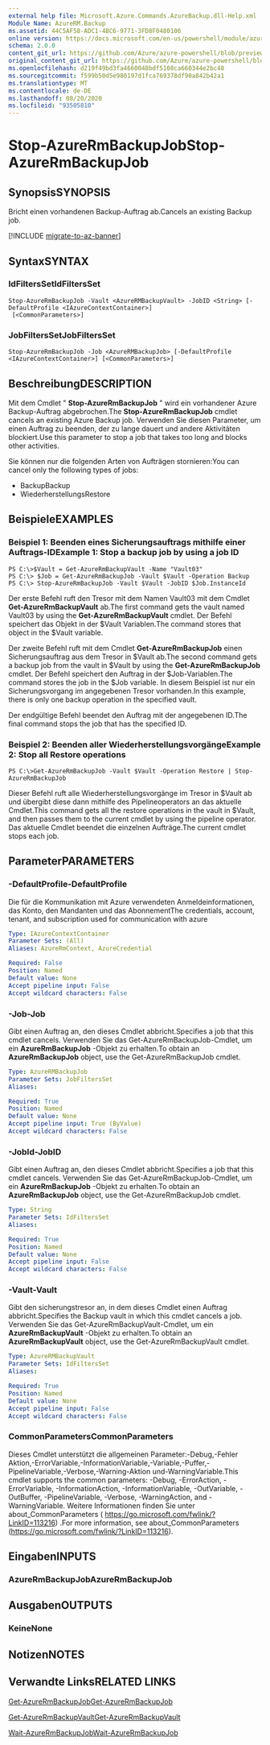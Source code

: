 ```yaml
---
external help file: Microsoft.Azure.Commands.AzureBackup.dll-Help.xml
Module Name: AzureRM.Backup
ms.assetid: 44C5AF58-ADC1-4BC6-9771-3FD8F0480106
online version: https://docs.microsoft.com/en-us/powershell/module/azurerm.backup/stop-azurermbackupjob
schema: 2.0.0
content_git_url: https://github.com/Azure/azure-powershell/blob/preview/src/ResourceManager/AzureBackup/Commands.AzureBackup/help/Stop-AzureRmBackupJob.md
original_content_git_url: https://github.com/Azure/azure-powershell/blob/preview/src/ResourceManager/AzureBackup/Commands.AzureBackup/help/Stop-AzureRmBackupJob.md
ms.openlocfilehash: d219f49bd3fa4660048bdf5108ca660344e2bc48
ms.sourcegitcommit: f599b50d5e980197d1fca769378df90a842b42a1
ms.translationtype: MT
ms.contentlocale: de-DE
ms.lasthandoff: 08/20/2020
ms.locfileid: "93505810"
---
```

# <span data-ttu-id="f32dc-101">Stop-AzureRmBackupJob</span><span class="sxs-lookup"><span data-stu-id="f32dc-101">Stop-AzureRmBackupJob</span></span>

## <span data-ttu-id="f32dc-102">Synopsis</span><span class="sxs-lookup"><span data-stu-id="f32dc-102">SYNOPSIS</span></span>
<span data-ttu-id="f32dc-103">Bricht einen vorhandenen Backup-Auftrag ab.</span><span class="sxs-lookup"><span data-stu-id="f32dc-103">Cancels an existing Backup job.</span></span>

[!INCLUDE [migrate-to-az-banner](../../includes/migrate-to-az-banner.md)]

## <span data-ttu-id="f32dc-104">Syntax</span><span class="sxs-lookup"><span data-stu-id="f32dc-104">SYNTAX</span></span>

### <span data-ttu-id="f32dc-105">IdFiltersSet</span><span class="sxs-lookup"><span data-stu-id="f32dc-105">IdFiltersSet</span></span>
```
Stop-AzureRmBackupJob -Vault <AzureRMBackupVault> -JobID <String> [-DefaultProfile <IAzureContextContainer>]
 [<CommonParameters>]
```

### <span data-ttu-id="f32dc-106">JobFiltersSet</span><span class="sxs-lookup"><span data-stu-id="f32dc-106">JobFiltersSet</span></span>
```
Stop-AzureRmBackupJob -Job <AzureRMBackupJob> [-DefaultProfile <IAzureContextContainer>] [<CommonParameters>]
```

## <span data-ttu-id="f32dc-107">Beschreibung</span><span class="sxs-lookup"><span data-stu-id="f32dc-107">DESCRIPTION</span></span>
<span data-ttu-id="f32dc-108">Mit dem Cmdlet " **Stop-AzureRmBackupJob** " wird ein vorhandener Azure Backup-Auftrag abgebrochen.</span><span class="sxs-lookup"><span data-stu-id="f32dc-108">The **Stop-AzureRmBackupJob** cmdlet cancels an existing Azure Backup job.</span></span>
<span data-ttu-id="f32dc-109">Verwenden Sie diesen Parameter, um einen Auftrag zu beenden, der zu lange dauert und andere Aktivitäten blockiert.</span><span class="sxs-lookup"><span data-stu-id="f32dc-109">Use this parameter to stop a job that takes too long and blocks other activities.</span></span>

<span data-ttu-id="f32dc-110">Sie können nur die folgenden Arten von Aufträgen stornieren:</span><span class="sxs-lookup"><span data-stu-id="f32dc-110">You can cancel only the following types of jobs:</span></span> 

- <span data-ttu-id="f32dc-111">Backup</span><span class="sxs-lookup"><span data-stu-id="f32dc-111">Backup</span></span>
- <span data-ttu-id="f32dc-112">Wiederherstellungs</span><span class="sxs-lookup"><span data-stu-id="f32dc-112">Restore</span></span>

## <span data-ttu-id="f32dc-113">Beispiele</span><span class="sxs-lookup"><span data-stu-id="f32dc-113">EXAMPLES</span></span>

### <span data-ttu-id="f32dc-114">Beispiel 1: Beenden eines Sicherungsauftrags mithilfe einer Auftrags-ID</span><span class="sxs-lookup"><span data-stu-id="f32dc-114">Example 1: Stop a backup job by using a job ID</span></span>
```
PS C:\>$Vault = Get-AzureRmBackupVault -Name "Vault03" 
PS C:\> $Job = Get-AzureRmBackupJob -Vault $Vault -Operation Backup
PS C:\> Stop-AzureRmBackupJob -Vault $Vault -JobID $Job.InstanceId
```

<span data-ttu-id="f32dc-115">Der erste Befehl ruft den Tresor mit dem Namen Vault03 mit dem Cmdlet **Get-AzureRmBackupVault** ab.</span><span class="sxs-lookup"><span data-stu-id="f32dc-115">The first command gets the vault named Vault03 by using the **Get-AzureRmBackupVault** cmdlet.</span></span>
<span data-ttu-id="f32dc-116">Der Befehl speichert das Objekt in der $Vault Variablen.</span><span class="sxs-lookup"><span data-stu-id="f32dc-116">The command stores that object in the $Vault variable.</span></span>

<span data-ttu-id="f32dc-117">Der zweite Befehl ruft mit dem Cmdlet **Get-AzureRmBackupJob** einen Sicherungsauftrag aus dem Tresor in $Vault ab.</span><span class="sxs-lookup"><span data-stu-id="f32dc-117">The second command gets a backup job from the vault in $Vault by using the **Get-AzureRmBackupJob** cmdlet.</span></span>
<span data-ttu-id="f32dc-118">Der Befehl speichert den Auftrag in der $Job-Variablen.</span><span class="sxs-lookup"><span data-stu-id="f32dc-118">The command stores the job in the $Job variable.</span></span>
<span data-ttu-id="f32dc-119">In diesem Beispiel ist nur ein Sicherungsvorgang im angegebenen Tresor vorhanden.</span><span class="sxs-lookup"><span data-stu-id="f32dc-119">In this example, there is only one backup operation in the specified vault.</span></span>

<span data-ttu-id="f32dc-120">Der endgültige Befehl beendet den Auftrag mit der angegebenen ID.</span><span class="sxs-lookup"><span data-stu-id="f32dc-120">The final command stops the job that has the specified ID.</span></span>

### <span data-ttu-id="f32dc-121">Beispiel 2: Beenden aller Wiederherstellungsvorgänge</span><span class="sxs-lookup"><span data-stu-id="f32dc-121">Example 2: Stop all Restore operations</span></span>
```
PS C:\>Get-AzureRmBackupJob -Vault $Vault -Operation Restore | Stop-AzureRmBackupJob
```

<span data-ttu-id="f32dc-122">Dieser Befehl ruft alle Wiederherstellungsvorgänge im Tresor in $Vault ab und übergibt diese dann mithilfe des Pipelineoperators an das aktuelle Cmdlet.</span><span class="sxs-lookup"><span data-stu-id="f32dc-122">This command gets all the restore operations in the vault in $Vault, and then passes them to the current cmdlet by using the pipeline operator.</span></span>
<span data-ttu-id="f32dc-123">Das aktuelle Cmdlet beendet die einzelnen Aufträge.</span><span class="sxs-lookup"><span data-stu-id="f32dc-123">The current cmdlet stops each job.</span></span>

## <span data-ttu-id="f32dc-124">Parameter</span><span class="sxs-lookup"><span data-stu-id="f32dc-124">PARAMETERS</span></span>

### <span data-ttu-id="f32dc-125">-DefaultProfile</span><span class="sxs-lookup"><span data-stu-id="f32dc-125">-DefaultProfile</span></span>
<span data-ttu-id="f32dc-126">Die für die Kommunikation mit Azure verwendeten Anmeldeinformationen, das Konto, den Mandanten und das Abonnement</span><span class="sxs-lookup"><span data-stu-id="f32dc-126">The credentials, account, tenant, and subscription used for communication with azure</span></span>

```yaml
Type: IAzureContextContainer
Parameter Sets: (All)
Aliases: AzureRmContext, AzureCredential

Required: False
Position: Named
Default value: None
Accept pipeline input: False
Accept wildcard characters: False
```

### <span data-ttu-id="f32dc-127">-Job</span><span class="sxs-lookup"><span data-stu-id="f32dc-127">-Job</span></span>
<span data-ttu-id="f32dc-128">Gibt einen Auftrag an, den dieses Cmdlet abbricht.</span><span class="sxs-lookup"><span data-stu-id="f32dc-128">Specifies a job that this cmdlet cancels.</span></span>
<span data-ttu-id="f32dc-129">Verwenden Sie das Get-AzureRmBackupJob-Cmdlet, um ein **AzureRmBackupJob** -Objekt zu erhalten.</span><span class="sxs-lookup"><span data-stu-id="f32dc-129">To obtain an **AzureRmBackupJob** object, use the Get-AzureRmBackupJob cmdlet.</span></span>

```yaml
Type: AzureRMBackupJob
Parameter Sets: JobFiltersSet
Aliases: 

Required: True
Position: Named
Default value: None
Accept pipeline input: True (ByValue)
Accept wildcard characters: False
```

### <span data-ttu-id="f32dc-130">-JobId</span><span class="sxs-lookup"><span data-stu-id="f32dc-130">-JobID</span></span>
<span data-ttu-id="f32dc-131">Gibt einen Auftrag an, den dieses Cmdlet abbricht.</span><span class="sxs-lookup"><span data-stu-id="f32dc-131">Specifies a job that this cmdlet cancels.</span></span>
<span data-ttu-id="f32dc-132">Verwenden Sie das Get-AzureRmBackupJob-Cmdlet, um ein **AzureRmBackupJob** -Objekt zu erhalten.</span><span class="sxs-lookup"><span data-stu-id="f32dc-132">To obtain an **AzureRmBackupJob** object, use the Get-AzureRmBackupJob cmdlet.</span></span>

```yaml
Type: String
Parameter Sets: IdFiltersSet
Aliases: 

Required: True
Position: Named
Default value: None
Accept pipeline input: False
Accept wildcard characters: False
```

### <span data-ttu-id="f32dc-133">-Vault</span><span class="sxs-lookup"><span data-stu-id="f32dc-133">-Vault</span></span>
<span data-ttu-id="f32dc-134">Gibt den sicherungstresor an, in dem dieses Cmdlet einen Auftrag abbricht.</span><span class="sxs-lookup"><span data-stu-id="f32dc-134">Specifies the Backup vault in which this cmdlet cancels a job.</span></span>
<span data-ttu-id="f32dc-135">Verwenden Sie das Get-AzureRmBackupVault-Cmdlet, um ein **AzureRmBackupVault** -Objekt zu erhalten.</span><span class="sxs-lookup"><span data-stu-id="f32dc-135">To obtain an **AzureRmBackupVault** object, use the Get-AzureRmBackupVault cmdlet.</span></span>

```yaml
Type: AzureRMBackupVault
Parameter Sets: IdFiltersSet
Aliases: 

Required: True
Position: Named
Default value: None
Accept pipeline input: False
Accept wildcard characters: False
```

### <span data-ttu-id="f32dc-136">CommonParameters</span><span class="sxs-lookup"><span data-stu-id="f32dc-136">CommonParameters</span></span>
<span data-ttu-id="f32dc-137">Dieses Cmdlet unterstützt die allgemeinen Parameter:-Debug,-Fehler Aktion,-ErrorVariable,-InformationVariable,-Variable,-Puffer,-PipelineVariable,-Verbose,-Warning-Aktion und-WarningVariable.</span><span class="sxs-lookup"><span data-stu-id="f32dc-137">This cmdlet supports the common parameters: -Debug, -ErrorAction, -ErrorVariable, -InformationAction, -InformationVariable, -OutVariable, -OutBuffer, -PipelineVariable, -Verbose, -WarningAction, and -WarningVariable.</span></span> <span data-ttu-id="f32dc-138">Weitere Informationen finden Sie unter about_CommonParameters ( https://go.microsoft.com/fwlink/?LinkID=113216) .</span><span class="sxs-lookup"><span data-stu-id="f32dc-138">For more information, see about_CommonParameters (https://go.microsoft.com/fwlink/?LinkID=113216).</span></span>

## <span data-ttu-id="f32dc-139">Eingaben</span><span class="sxs-lookup"><span data-stu-id="f32dc-139">INPUTS</span></span>

### <span data-ttu-id="f32dc-140">AzureRmBackupJob</span><span class="sxs-lookup"><span data-stu-id="f32dc-140">AzureRmBackupJob</span></span>

## <span data-ttu-id="f32dc-141">Ausgaben</span><span class="sxs-lookup"><span data-stu-id="f32dc-141">OUTPUTS</span></span>

### <span data-ttu-id="f32dc-142">Keine</span><span class="sxs-lookup"><span data-stu-id="f32dc-142">None</span></span>

## <span data-ttu-id="f32dc-143">Notizen</span><span class="sxs-lookup"><span data-stu-id="f32dc-143">NOTES</span></span>

## <span data-ttu-id="f32dc-144">Verwandte Links</span><span class="sxs-lookup"><span data-stu-id="f32dc-144">RELATED LINKS</span></span>

[<span data-ttu-id="f32dc-145">Get-AzureRmBackupJob</span><span class="sxs-lookup"><span data-stu-id="f32dc-145">Get-AzureRmBackupJob</span></span>](./Get-AzureRmBackupJob.md)

[<span data-ttu-id="f32dc-146">Get-AzureRmBackupVault</span><span class="sxs-lookup"><span data-stu-id="f32dc-146">Get-AzureRmBackupVault</span></span>](./Get-AzureRmBackupVault.md)

[<span data-ttu-id="f32dc-147">Wait-AzureRmBackupJob</span><span class="sxs-lookup"><span data-stu-id="f32dc-147">Wait-AzureRmBackupJob</span></span>](./Wait-AzureRmBackupJob.md)


